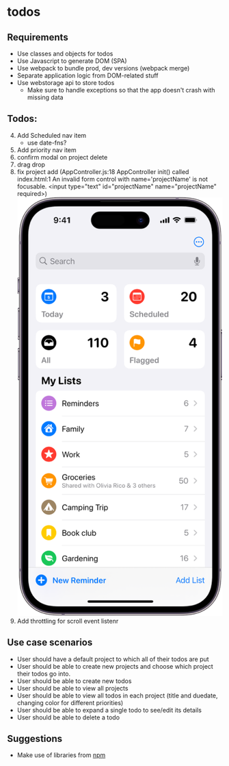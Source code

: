 # todos

## Requirements

- Use classes and objects for todos
- Use Javascript to generate DOM (SPA)
- Use webpack to bundle prod, dev versions (webpack merge)
- Separate application logic from DOM-related stuff
- Use webstorage api to store todos
  - Make sure to handle exceptions so that the app doesn't crash with missing data

## Todos:

4. Add Scheduled nav item
   - use date-fns?
5. Add priority nav item
6. confirm modal on project delete
7. drag drop
8. fix project add (AppController.js:18 AppController init() called
   index.html:1 An invalid form control with name='projectName' is not focusable. <input type=​"text" id=​"projectName" name=​"projectName" required>​)
   ![alt text](image-1.png)
9. Add throttling for scroll event listenr

## Use case scenarios

- User should have a default project to which all of their todos are put
- User should be able to create new projects and choose which project their todos go into.
- User should be able to create new todos
- User should be able to view all projects
- User should be able to view all todos in each project (title and duedate, changing color for different priorities)
- User should be able to expand a single todo to see/edit its details
- User should be able to delete a todo

## Suggestions

- Make use of libraries from [npm](https://github.com/date-fns/date-fns)
